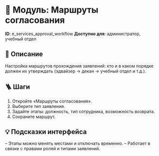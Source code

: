 # 📘 Модуль: Маршруты согласования
**ID**: e_services_approval_workflow
**Доступно для**: администратор, учебный отдел

## 📝 Описание
Настройка маршрутов прохождения заявлений: кто и в каком порядке должен их утверждать (эдвайзер → декан → учебный отдел и т.д.).

## 🪜 Шаги
1. Откройте «Маршруты согласования».
2. Выберите тип заявления.
3. Задайте этапы: должность, тип сотрудника, возможность возврата.
4. Сохраните маршрут.

## 💡 Подсказки интерфейса
– Этапы можно менять местами и отключать временно.
– Работает в связке с правами ролей и типами заявлений.
